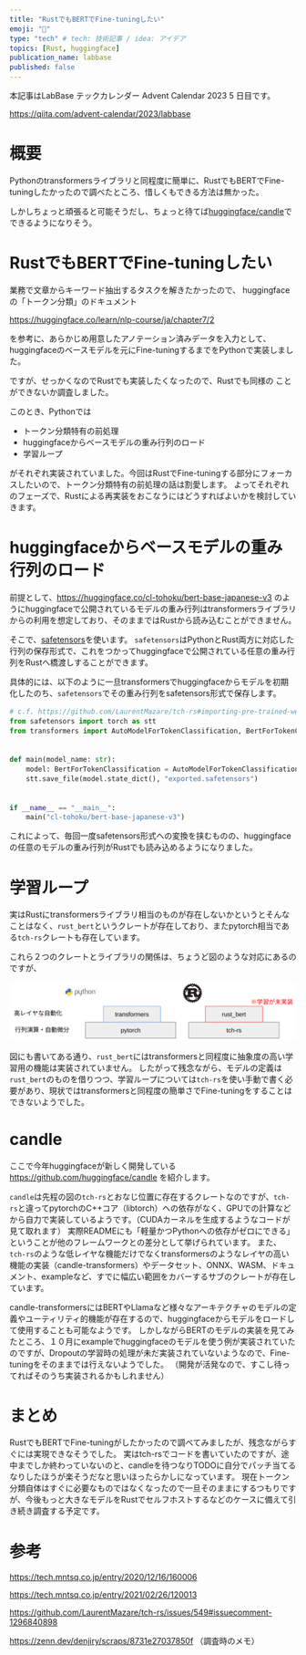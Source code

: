 ```yaml
---
title: "RustでもBERTでFine-tuningしたい"
emoji: "🤗"
type: "tech" # tech: 技術記事 / idea: アイデア
topics: [Rust, huggingface]
publication_name: labbase
published: false
---
```


本記事はLabBase テックカレンダー Advent Calendar 2023 5 日目です。

https://qiita.com/advent-calendar/2023/labbase



# 概要 #

Pythonのtransformersライブラリと同程度に簡単に、RustでもBERTでFine-tuningしたかったので調べたところ、惜しくもできる方法は無かった。

しかしちょっと頑張ると可能そうだし、ちょっと待てば[huggingface/candle](https://github.com/huggingface/candle)でできるようになりそう。


# RustでもBERTでFine-tuningしたい #

業務で文章からキーワード抽出するタスクを解きたかったので、
huggingfaceの「トークン分類」のドキュメント

https://huggingface.co/learn/nlp-course/ja/chapter7/2

を参考に、あらかじめ用意したアノテーション済みデータを入力として、
huggingfaceのベースモデルを元にFine-tuningするまでをPythonで実装しました。

ですが、せっかくなのでRustでも実装したくなったので、Rustでも同様の
ことができないか調査しました。

このとき、Pythonでは

  * トークン分類特有の前処理
  * huggingfaceからベースモデルの重み行列のロード
  * 学習ループ

がそれぞれ実装されていました。今回はRustでFine-tuningする部分にフォーカスしたいので、トークン分類特有の前処理の話は割愛します。
よってそれぞれのフェーズで、Rustによる再実装をおこなうにはどうすればよいかを検討していきます。

# huggingfaceからベースモデルの重み行列のロード #

前提として、https://huggingface.co/cl-tohoku/bert-base-japanese-v3 のようにhuggingfaceで公開されているモデルの重み行列はtransformersライブラリからの利用を想定しており、そのままではRustから読み込むことができません。

そこで、[safetensors](https://github.com/LaurentMazare/tch-rs#importing-pre-trained-weights-from-pytorch-using-safetensors)を使います。
`safetensors`はPythonとRust両方に対応した行列の保存形式で、これをつかってhuggingfaceで公開されている任意の重み行列をRustへ橋渡しすることができます。

具体的には、以下のように一旦transformersでhuggingfaceからモデルを初期化したのち、`safetensors`でその重み行列をsafetensors形式で保存します。

``` python
# c.f. https://github.com/LaurentMazare/tch-rs#importing-pre-trained-weights-from-pytorch-using-safetensors
from safetensors import torch as stt
from transformers import AutoModelForTokenClassification, BertForTokenClassification


def main(model_name: str):
    model: BertForTokenClassification = AutoModelForTokenClassification.from_pretrained(model_name)
    stt.save_file(model.state_dict(), "exported.safetensors")


if __name__ == "__main__":
    main("cl-tohoku/bert-base-japanese-v3")
```

これによって、毎回一度safetensors形式への変換を挟むものの、huggingfaceの任意のモデルの重み行列がRustでも読み込めるようになりました。


# 学習ループ #

実はRustにtransformersライブラリ相当のものが存在しないかというとそんなことはなく、`rust_bert`というクレートが存在しており、またpytorch相当である`tch-rs`クレートも存在しています。

これら２つのクレートとライブラリの関係は、ちょうど図のような対応にあるのですが、

![](/images/069417cf81a9c7-1.png)

図にも書いてある通り、`rust_bert`にはtransformersと同程度に抽象度の高い学習用の機能は実装されていません。
したがって残念ながら、モデルの定義は`rust_bert`のものを借りつつ、学習ループについては`tch-rs`を使い手動で書く必要があり、現状ではtransformersと同程度の簡単さでFine-tuningをすることはできないようでした。



# candle #

ここで今年huggingfaceが新しく開発している https://github.com/huggingface/candle  を紹介します。

`candle`は先程の図の`tch-rs`とおなじ位置に存在するクレートなのですが、`tch-rs`と違ってpytorchのC++コア（libtorch）への依存がなく、GPUでの計算などから自力で実装しているようです。（CUDAカーネルを生成するようなコードが見て取れます）
実際READMEにも「軽量かつPythonへの依存がゼロにできる」ということが他のフレームワークとの差分として挙げられています。
また、`tch-rs`のような低レイヤな機能だけでなくtransformersのようなレイヤの高い機能の実装（candle-transformers）やデータセット、ONNX、WASM、ドキュメント、exampleなど、すでに幅広い範囲をカバーするサブのクレートが存在しています。

candle-transformersにはBERTやLlamaなど様々なアーキテクチャのモデルの定義やユーティリティ的機能が存在するので、huggingfaceからモデルをロードして使用することも可能なようです。
しかしながらBERTのモデルの実装を見てみたところ、１０月にexampleでhuggingfaceのモデルを使う例が実装されていたのですが、Dropoutの学習時の処理が未だ実装されていないようなので、Fine-tuningをそのままでは行えないようでした。
（開発が活発なので、すこし待ってればそのうち実装されるかもしれません）

# まとめ #

RustでもBERTでFine-tuningがしたかったので調べてみましたが、残念ながらすぐには実現できなそうでした。
実はtch-rsでコードを書いていたのですが、途中までしか終わっていないのと、candleを待つなりTODOに自分でパッチ当てるなりしたほうが楽そうだなと思いほったらかしになっています。
現在トークン分類自体はすぐに必要なものではなくなったので一旦そのままにするつもりですが、今後もっと大きなモデルをRustでセルフホストするなどのケースに備えて引き続き調査する予定です。


# 参考 #

https://tech.mntsq.co.jp/entry/2020/12/16/160006

https://tech.mntsq.co.jp/entry/2021/02/26/120013

https://github.com/LaurentMazare/tch-rs/issues/549#issuecomment-1296840898

https://zenn.dev/denjiry/scraps/8731e27037850f （調査時のメモ）
